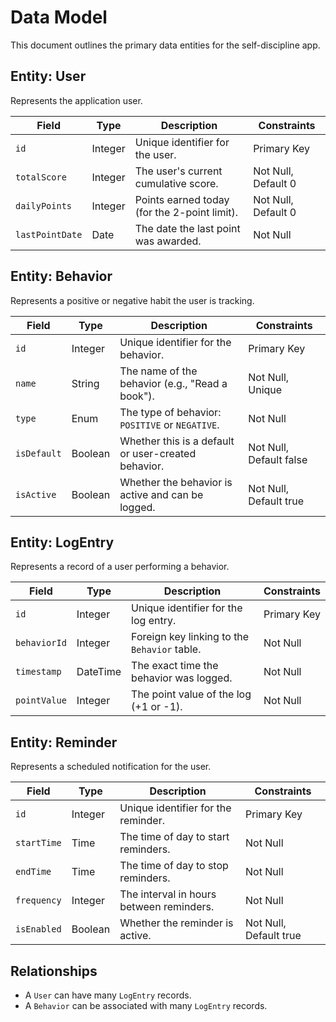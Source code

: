 # Data Model

This document outlines the primary data entities for the self-discipline app.

## Entity: User

Represents the application user.

| Field         | Type    | Description                            | Constraints      |
|---------------|---------|----------------------------------------|------------------|
| `id`          | Integer | Unique identifier for the user.        | Primary Key      |
| `totalScore`  | Integer | The user's current cumulative score.   | Not Null, Default 0 |
| `dailyPoints` | Integer | Points earned today (for the 2-point limit). | Not Null, Default 0 |
| `lastPointDate`| Date   | The date the last point was awarded.   | Not Null         |


## Entity: Behavior

Represents a positive or negative habit the user is tracking.

| Field       | Type    | Description                             | Constraints      |
|-------------|---------|-----------------------------------------|------------------|
| `id`        | Integer | Unique identifier for the behavior.     | Primary Key      |
| `name`      | String  | The name of the behavior (e.g., "Read a book"). | Not Null, Unique |
| `type`      | Enum    | The type of behavior: `POSITIVE` or `NEGATIVE`. | Not Null         |
| `isDefault` | Boolean | Whether this is a default or user-created behavior. | Not Null, Default false |
| `isActive`  | Boolean | Whether the behavior is active and can be logged. | Not Null, Default true |


## Entity: LogEntry

Represents a record of a user performing a behavior.

| Field         | Type      | Description                               | Constraints      |
|---------------|-----------|-------------------------------------------|------------------|
| `id`          | Integer   | Unique identifier for the log entry.      | Primary Key      |
| `behaviorId`  | Integer   | Foreign key linking to the `Behavior` table. | Not Null         |
| `timestamp`   | DateTime  | The exact time the behavior was logged.   | Not Null         |
| `pointValue`  | Integer   | The point value of the log (+1 or -1).    | Not Null         |


## Entity: Reminder

Represents a scheduled notification for the user.

| Field       | Type    | Description                               | Constraints      |
|-------------|---------|-------------------------------------------|------------------|
| `id`        | Integer | Unique identifier for the reminder.       | Primary Key      |
| `startTime` | Time    | The time of day to start reminders.       | Not Null         |
| `endTime`   | Time    | The time of day to stop reminders.        | Not Null         |
| `frequency` | Integer | The interval in hours between reminders.  | Not Null         |
| `isEnabled` | Boolean | Whether the reminder is active.           | Not Null, Default true |

## Relationships

- A `User` can have many `LogEntry` records.
- A `Behavior` can be associated with many `LogEntry` records.
